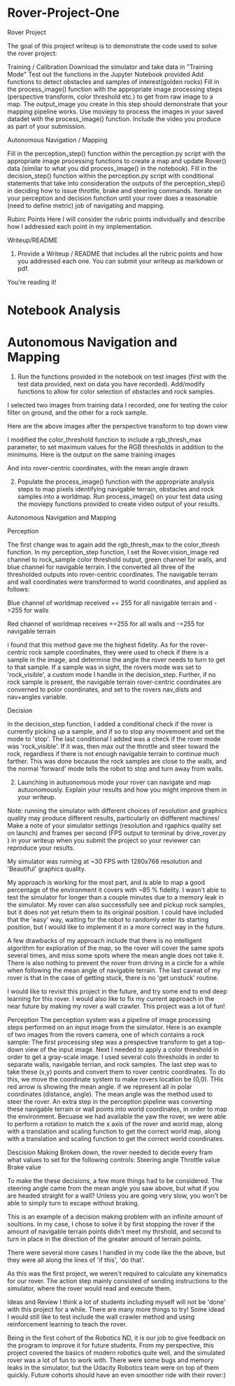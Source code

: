 # Rover-Project-One
Rover Project

The goal of this project writeup is to demonstrate the code used to solve the rover project:

Training / Calibration
Download the simulator and take data in "Training Mode"
Test out the functions in the Jupyter Notebook provided
Add functions to detect obstacles and samples of interest(golden rocks)
Fill in the process_image() function with the appropriate image processing steps (perspective transform, color threshold
etc.) to get from raw image to a map. The output_image you create in this step should demonstrate that your mapping
pipeline works.
Use moviepy to process the images in your saved datadet with the process_image() function. Include the video you 
produce as part of your submission.

Autonomous Navigation / Mapping

Fill in the perception_step() function within the perception.py script with the appropriate image processing functions
to create a map and update Rover() data (similar to what you did process_image() in the notebook).
Fill in the decision_step() function within the perception.py script with conditional statements that take into consideration the 
outputs of the perception_step() in deciding how to issue throttle, brake and steering commands.
Iterate on your perception and decision function until your rover does a reasonable (need to define metric) job of navigating 
and mapping.

Rubirc Points
Here I will consider the rubric points individually and describe how I addressed each point in my implementation.

Writeup/README
1. Provide a Writeup / README that includes all the rubric points and how you addressed each one. You can submit your writeup as
markdown or pdf.

You're reading it!

# Notebook Analysis
# Autonomous Navigation and Mapping

1. Run the functions provided in the notebook on test images (first with the test data provided, next on data you have
recorded). Add/modify functions to allow for color selection of obstacles and rock samples.

I selected two images from training data I recorded, one for testing the color filter on ground, and the other for a rock
sample.

Here are the above images after the perspective transform to top down view

I modified the color_threshold function to include a rgb_thresh_max parameter, to set maximum values for the RGB thresholds in addition to the minimums. Here is the output on the same training images

And into rover-centric coordinates, with the mean angle drawn

2. Populate the process_image() function with the appropriate analysis steps to map pixels identifying navigable
terrain, obstacles and rock samples into a worldmap. Run process_image() on your test data using the moviepy functions
provided to create video output of your results.

Autonomous Navigation and Mapping

Perception

The first change was to again add the rgb_thresh_max to the color_thresh function. In my perception_step function, I set
the Rover.vision_image red channel to rock_sample color threshold output, green channel for walls, and blue channel for
navigable terrain. I the converted all three of the thresholded outputs into rover-centric coordinates. The navigable terrain
and wall coordinates were transformed to world coordinates, and applied as follows:

Blue channel of worldmap received += 255 for all navigable terrain and -=255 for walls

Red channel of worldmap receives +=255 for all walls and -=255 for navigable terrain

i found that this method gave me the highest fidelity. As for the rover-centric rock sample coordinates, they were used to
check if there is a sample in the image, and determine the angle the rover needs to turn to get to that sample. If a 
sample was in sight, the rovers mode was set to 'rock_visible', a custom mode I handle in the decision_step. Further, if
no rock sample is present, the navigable terrain rover-centric coordinates are converned to polor coordinates, and set to 
the rovers nav_dists and nav+angles variable.

Decision

In the decision_step function, I added a conditional check if the rover is currently picking up a sample, and if so to stop 
any movemoent and set the mode to 'stop'.
The last conditional I added was a check if the rover mode was 'rock_visible'. If it was, then max out the throttle and steer toward the rock, regardless if there is not enough navigable terrain to continue much farther. This was done because the rock samples are close to the walls, and the normal 'forward' mode tells the robot to stop and turn away from walls.

2. Launching in autuonomous mode your rover can navigate and map autuonomously. Explain your results and how you might improve them in 
your writeup.

Note: running the simulator with different choices of resolution and graphics quality may produce different results,
particularly on didfferent machines! Make a note of your simulator settings (resolution and rgaphics quality set on launch) and frames per second (FPS output to terminal by drive_rover.py ) in your writeup when you submit the project so your reviewer can reproduce your results.

My simulator was running at ~30 FPS with 1280x768 resolution and 'Beautiful' graphics quality.

My approach is working for the most part, and is able to map a good percentage of the environment it covers with ~85 % fidelity. I wasn't able to test the simulator for longer than a couple minutes due to a memory leak in the simulator. My rover can also successfully see and pickup rock samples, but it does not yet return them to its original position. I could have included that the 'easy' way, waiting for the robot to randomly enter its starting position, but I would like to implement it in a more correct way in the future.

A few drawbacks of my approach include that there is no intelligent algorithm for exploration of the map, so the rover will cover the same spots several times, and miss some spots where the mean angle does not take it. There is also nothing to prevent the rover from driving in a circle for a while when following the mean angle of navigable terrain. The last caveat of my rover is that in the case of getting stuck, there is no 'get unstuck' routine.

I would like to revisit this project in the future, and try some end to end deep learning for this rover. I would also like to fix my current approach in the near future by making my rover a wall crawler. This project was a lot of fun!


Perception
The perception system was a pipeline of image processing steps performed on an input image from the simulator.
Here is an example of two images from the rovers camera, one of which contains a rock sample:
The first processing step was a prespective transform to get a top-down view of the input image.
Next I needed to apply a color threshold in order to get a gray-scale image. I used several colo thresholds in order
to separate walls, navigable terrian, and rock samples.
The last step was to take these (x,y) points and convert them to rover centric coordinates. To do this, we move
the coordinate system to make rovers location be (0,0).
THis red arrow is showing the mean angle. if we represent all in polar coordinates (distance, angle). The mean angle
was the method used to steer the rover.
An extra step in the perception pipeline was converting these navigable terrain or wall points into world coordinates,
in order to map the environment. Becuase we had available the yaw the rover, we were able to perform a rotation to
match the x axis of the rover and world map, along with a translation and scaling function to get the correct world
map, along with a translation and scaling function to get the correct world coordinates.

Descision Making
Broken down, the rover needed to decide every fram what values to set for the following controls:
Steering angle
Throttle value
Brake value

To make the these decisions, a few more things had to be considered. The steering angle came from the mean angle you
saw above, but what if you are headed straight for a wall? Unless you are going very slow, you won't be able to 
simply turn to escape without braking.

This is an example of a decision making problem with an infinite amount of soultions. In my case, I chose to solve it 
by first stopping the rover if the amount of navigable terrain points didn't meet my thrshold, and second to
turn in place in the direction of the greater amount of terrain points.

There were several more cases I handled in my code like the the above, but they were all along the lines of 'if this', 
'do that'.

As this was the first project, we weren't required to calculate any kinematics for our rover. The action step mainly 
consisted of sending instructions to the simulator, where the rover would read and execute them.

Ideas and Review
I think a lot of students including myself will not be 'done' with this project for a while. There are many more things to 
try! Some idead I would still like to test include the wall crawler method and using reinforcement learning to teach the 
rover.

Being in the first cohort of the Robotics ND, it is our job to give feedback on the program to improve it for future
students. From my perspective, this project covered the basics of modern robotics quite well, and the simulated rover
was a lot of fun to work with. There were some bugs and memory leaks in the simulator, but the Udacity Robotics team 
were on top of them quickly. Future cohorts should have an even smoother ride with their rover:)


